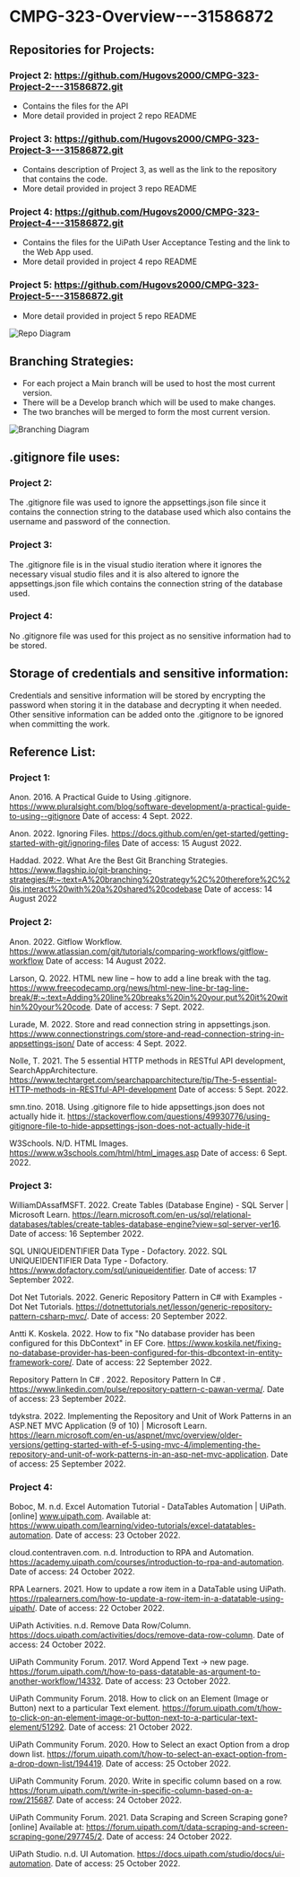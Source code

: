 # CMPG-323-Overview---31586872

## Repositories for Projects:
### Project 2: https://github.com/Hugovs2000/CMPG-323-Project-2---31586872.git
- Contains the files for the API
- More detail provided in project 2 repo README
### Project 3: https://github.com/Hugovs2000/CMPG-323-Project-3---31586872.git
- Contains description of Project 3, as well as the link to the repository that contains the code.
- More detail provided in project 3 repo README
### Project 4: https://github.com/Hugovs2000/CMPG-323-Project-4---31586872.git
- Contains the files for the UiPath User Acceptance Testing and the link to the Web App used.
- More detail provided in project 4 repo README
### Project 5: https://github.com/Hugovs2000/CMPG-323-Project-5---31586872.git
- More detail provided in project 5 repo README

<img src="RepoDiagram.png" alt="Repo Diagram">

## Branching Strategies:
- For each project a Main branch will be used to host the most current version.
- There will be a Develop branch which will be used to make changes.
- The two branches will be merged to form the most current version.

<img src="Branching.svg" alt="Branching Diagram">

## .gitignore file uses:
### Project 2: 

The .gitignore file was used to ignore the appsettings.json file since it contains the connection string to the database used which also contains the username and password of the connection.

### Project 3: 

The .gitignore file is in the visual studio iteration where it ignores the necessary visual studio files and it is also altered to ignore the appsettings.json file which contains the connection string of the database used.

### Project 4:

No .gitignore file was used for this project as no sensitive information had to be stored.

## Storage of credentials and sensitive information:
Credentials and sensitive information will be stored by encrypting the password when storing it in the database and decrypting it when needed. Other sensitive information can be added onto the .gitignore to be ignored when committing the work.

## Reference List:
### Project 1:

Anon. 2016. A Practical Guide to Using .gitignore. https://www.pluralsight.com/blog/software-development/a-practical-guide-to-using--gitignore Date of access: 4 Sept. 2022.

Anon. 2022. Ignoring Files. https://docs.github.com/en/get-started/getting-started-with-git/ignoring-files Date of access: 15 August 2022.

Haddad. 2022. What Are the Best Git Branching Strategies. https://www.flagship.io/git-branching-strategies/#:~:text=A%20branching%20strategy%2C%20therefore%2C%20is,interact%20with%20a%20shared%20codebase Date of access: 14 August 2022

### Project 2:

Anon. 2022. Gitflow Workflow. https://www.atlassian.com/git/tutorials/comparing-workflows/gitflow-workflow Date of access: 14 August 2022.

Larson, Q. 2022. HTML new line – how to add a line break with the
tag. https://www.freecodecamp.org/news/html-new-line-br-tag-line-break/#:~:text=Adding%20line%20breaks%20in%20your,put%20it%20within%20your%20code. Date of access: 7 Sept. 2022.

Lurade, M. 2022. Store and read connection string in appsettings.json. https://www.connectionstrings.com/store-and-read-connection-string-in-appsettings-json/ Date of access: 4 Sept. 2022.

Nolle, T. 2021. The 5 essential HTTP methods in RESTful API development, SearchAppArchitecture. https://www.techtarget.com/searchapparchitecture/tip/The-5-essential-HTTP-methods-in-RESTful-API-development Date of access: 5 Sept. 2022.

smn.tino. 2018. Using .gitignore file to hide appsettings.json does not actually hide it. https://stackoverflow.com/questions/49930776/using-gitignore-file-to-hide-appsettings-json-does-not-actually-hide-it

W3Schools. N/D. HTML Images. https://www.w3schools.com/html/html_images.asp Date of access: 6 Sept. 2022.

### Project 3:

WilliamDAssafMSFT. 2022. Create Tables (Database Engine) - SQL Server | Microsoft Learn. https://learn.microsoft.com/en-us/sql/relational-databases/tables/create-tables-database-engine?view=sql-server-ver16. Date of access: 16 September 2022.

SQL UNIQUEIDENTIFIER Data Type - Dofactory. 2022. SQL UNIQUEIDENTIFIER Data Type - Dofactory. https://www.dofactory.com/sql/uniqueidentifier. Date of access: 17 September 2022.

Dot Net Tutorials. 2022. Generic Repository Pattern in C# with Examples - Dot Net Tutorials. https://dotnettutorials.net/lesson/generic-repository-pattern-csharp-mvc/. Date of access: 20 September 2022.

Antti K. Koskela. 2022. How to fix "No database provider has been configured for this DbContext" in EF Core. https://www.koskila.net/fixing-no-database-provider-has-been-configured-for-this-dbcontext-in-entity-framework-core/. Date of access: 22 September 2022.

Repository Pattern In C# . 2022. Repository Pattern In C# . https://www.linkedin.com/pulse/repository-pattern-c-pawan-verma/. Date of access: 23 September 2022.

tdykstra. 2022. Implementing the Repository and Unit of Work Patterns in an ASP.NET MVC Application (9 of 10) | Microsoft Learn. https://learn.microsoft.com/en-us/aspnet/mvc/overview/older-versions/getting-started-with-ef-5-using-mvc-4/implementing-the-repository-and-unit-of-work-patterns-in-an-asp-net-mvc-application. Date of access: 25 September 2022.

### Project 4:

Boboc, M. n.d. Excel Automation Tutorial - DataTables Automation | UiPath. [online] www.uipath.com. Available at: https://www.uipath.com/learning/video-tutorials/excel-datatables-automation. Date of access: 23 October 2022.

cloud.contentraven.com. n.d. Introduction to RPA and Automation. https://academy.uipath.com/courses/introduction-to-rpa-and-automation. Date of access: 24 October 2022.

RPA Learners. 2021. How to update a row item in a DataTable using UiPath. https://rpalearners.com/how-to-update-a-row-item-in-a-datatable-using-uipath/. Date of access: 22 October 2022.

UiPath Activities. n.d. Remove Data Row/Column. https://docs.uipath.com/activities/docs/remove-data-row-column. Date of access: 24 October 2022.

UiPath Community Forum. 2017. Word Append Text -> new page. https://forum.uipath.com/t/how-to-pass-datatable-as-argument-to-another-workflow/14332. Date of access: 23 October 2022. 

UiPath Community Forum. 2018. How to click on an Element (Image or Button) next to a particular Text element. https://forum.uipath.com/t/how-to-click-on-an-element-image-or-button-next-to-a-particular-text-element/51292. Date of access: 21 October 2022.

UiPath Community Forum. 2020. How to Select an exact Option from a drop down list. https://forum.uipath.com/t/how-to-select-an-exact-option-from-a-drop-down-list/194419. Date of access: 25 October 2022. 

UiPath Community Forum. 2020. Write in specific column based on a row. https://forum.uipath.com/t/write-in-specific-column-based-on-a-row/215687. Date of access: 24 October 2022. 

UiPath Community Forum. 2021. Data Scraping and Screen Scraping gone? [online] Available at: https://forum.uipath.com/t/data-scraping-and-screen-scraping-gone/297745/2. Date of access: 24 October 2022.

UiPath Studio. n.d. UI Automation. https://docs.uipath.com/studio/docs/ui-automation. Date of access: 25 October 2022.

